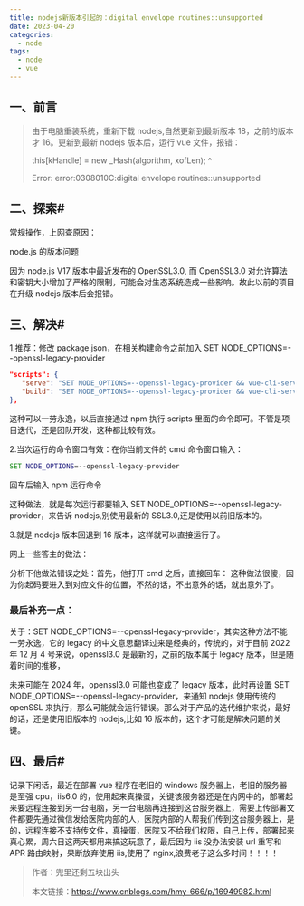 ```yaml
---
title: nodejs新版本引起的：digital envelope routines::unsupported
date: 2023-04-20
categories:
  - node
tags:
  - node
  - vue
---
```


## 一、前言

> 由于电脑重装系统，重新下载 nodejs,自然更新到最新版本 18，之前的版本才 16。更新到最新 nodejs 版本后，运行 vue 文件，报错：
>
> this[kHandle] = new \_Hash(algorithm, xofLen);
> ^
>
> Error: error:0308010C:digital envelope routines::unsupported

## 二、探索#

常规操作，上网查原因：

node.js 的版本问题

因为 node.js V17 版本中最近发布的 OpenSSL3.0, 而 OpenSSL3.0 对允许算法和密钥大小增加了严格的限制，可能会对生态系统造成一些影响。故此以前的项目在升级 nodejs 版本后会报错。

## 三、解决#

1.推荐：修改 package.json，在相关构建命令之前加入 SET NODE_OPTIONS=--openssl-legacy-provider

```json
"scripts": {
   "serve": "SET NODE_OPTIONS=--openssl-legacy-provider && vue-cli-service serve",
   "build": "SET NODE_OPTIONS=--openssl-legacy-provider && vue-cli-service build"
},
```

这种可以一劳永逸，以后直接通过 npm 执行 scripts 里面的命令即可。不管是项目迭代，还是团队开发，这种都比较有效。

2.当次运行的命令窗口有效：在你当前文件的 cmd 命令窗口输入：

```cmd
SET NODE_OPTIONS=--openssl-legacy-provider
```

回车后输入 npm 运行命令

这种做法，就是每次运行都要输入 SET NODE_OPTIONS=--openssl-legacy-provider，来告诉 nodejs,别使用最新的 SSL3.0,还是使用以前旧版本的。

3.就是 nodejs 版本回退到 16 版本，这样就可以直接运行了。

网上一些答主的做法：

分析下他做法错误之处：首先，他打开 cmd 之后，直接回车：
这种做法很傻，因为你起码要进入到对应文件的位置，不然的话，不出意外的话，就出意外了。

### 最后补充一点：

关于：SET NODE_OPTIONS=--openssl-legacy-provider，其实这种方法不能一劳永逸，它的 legacy 的中文意思翻译过来是经典的，传统的，对于目前 2022 年 12 月 4 号来说，openssl3.0 是最新的，之前的版本属于 legacy 版本，但是随着时间的推移，

未来可能在 2024 年，openssl3.0 可能也变成了 legacy 版本，此时再设置 SET NODE_OPTIONS=--openssl-legacy-provider，来通知 nodejs 使用传统的 openSSL 来执行，那么可能就会运行错误。那么对于产品的迭代维护来说，最好的话，还是使用旧版本的 nodejs,比如 16 版本的，这个才可能是解决问题的关键。

## 四、最后#

记录下闲话，最近在部署 vue 程序在老旧的 windows 服务器上，老旧的服务器是至强 cpu，iis6.0 的，使用起来真操蛋，关键该服务器还是在内网中的，部署起来要远程连接到另一台电脑，另一台电脑再连接到这台服务器上，需要上传部署文件都要先通过微信发给医院内部的人，医院内部的人帮我们传到这台服务器上，是的，远程连接不支持传文件，真操蛋，医院又不给我们权限，自己上传，部署起来真心累，周六日这两天都用来搞这玩意了，最后因为 iis 没办法安装 url 重写和 APR 路由映射，果断放弃使用 iis,使用了 nginx,浪费老子这么多时间！！！！

> 作者：兜里还剩五块出头
>
> 本文链接：https://www.cnblogs.com/hmy-666/p/16949982.html
